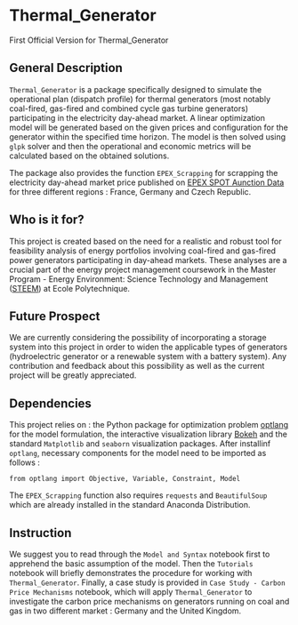 # Thermal_Generator
First Official Version for Thermal_Generator

## General Description 

`Thermal_Generator` is a package specifically designed to simulate the operational plan (dispatch profile) for thermal generators (most notably coal-fired, gas-fired and combined cycle gas turbine generators)
participating in the electricity day-ahead market. A linear optimization model will be generated based on the given prices and configuration for the 
generator within the specified time horizon. The model is then solved using `glpk` solver and then the operational and economic metrics will be calculated
based on the obtained solutions.

The package also provides the function `EPEX_Scrapping` for scrapping the electricity day-ahead market price published on 
[EPEX SPOT Aunction Data](https://www.epexspot.com/en/market-data/dayaheadauction) for three different regions : France, Germany and Czech Republic.

## Who is it for? 

This project is created based on the need for a realistic and robust tool for feasibility analysis of energy portfolios involving coal-fired and gas-fired 
power generators participating in day-ahead markets. These analyses are a crucial part of the energy project management coursework in the Master Program -
Energy Environment: Science Technology and Management ([STEEM](https://portail.polytechnique.edu/graduatedegree/master/steem/program-structure)) at Ecole Polytechnique. 

## Future Prospect 

We are currently considering the possibility of incorporating a storage system into this project in order to widen the applicable types of generators
(hydroelectric generator or a renewable system with a battery system). Any contribution and feedback about this possibility as well as the current project will 
be greatly appreciated. 

## Dependencies 

This project relies on : the Python package for optimization problem [optlang](https://pypi.org/project/optlang/) for the model formulation, 
the interactive visualization library [Bokeh](https://bokeh.pydata.org/en/latest/) and the standard `Matplotlib` and `seaborn` visualization packages. After installinf `optlang`, necessary components for the model need to be imported as follows : 

`from optlang import Objective, Variable, Constraint, Model`

The `EPEX_Scrapping` function also requires `requests` and `BeautifulSoup` which are already installed in the standard Anaconda Distribution. 

## Instruction 

We suggest you to read through the `Model and Syntax` notebook first to apprehend the basic assumption of the model. Then the `Tutorials` notebook will briefly demonstrates the procedure for working with `Thermal_Generator`. Finally, a case study is provided in `Case Study - Carbon Price Mechanisms` notebook, which will apply `Thermal_Generator` to investigate the carbon price mechanisms on generators running on coal and gas in two different market : Germany and the United Kingdom.
